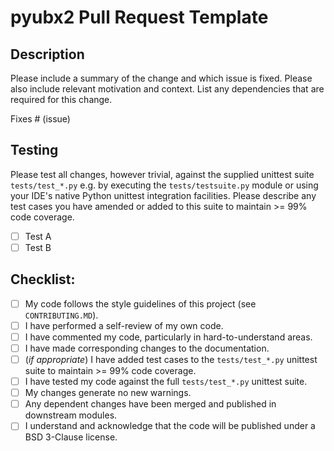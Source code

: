 # pyubx2 Pull Request Template

## Description

Please include a summary of the change and which issue is fixed. Please also include relevant motivation and context. List any dependencies that are required for this change.

Fixes # (issue)

## Testing

Please test all changes, however trivial, against the supplied unittest suite `tests/test_*.py` e.g. by executing the `tests/testsuite.py`
module or using your IDE's native Python unittest integration facilities.
Please describe any test cases you have amended or added to this suite to maintain >= 99% code coverage.

- [ ] Test A
- [ ] Test B

## Checklist:

- [ ] My code follows the style guidelines of this project (see `CONTRIBUTING.MD`).
- [ ] I have performed a self-review of my own code.
- [ ] I have commented my code, particularly in hard-to-understand areas.
- [ ] I have made corresponding changes to the documentation.
- [ ] (*if appropriate*) I have added test cases to the `tests/test_*.py` unittest suite to maintain >= 99% code coverage.
- [ ] I have tested my code against the full `tests/test_*.py` unittest suite.
- [ ] My changes generate no new warnings.
- [ ] Any dependent changes have been merged and published in downstream modules.
- [ ] I understand and acknowledge that the code will be published under a BSD 3-Clause license.
